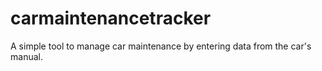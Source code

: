 # carmaintenancetracker
A simple tool to manage car maintenance by entering data from the car's manual.
